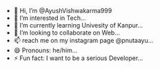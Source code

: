- 👋 Hi, I’m @AyushVishwakarma999
- 👀 I’m interested in Tech...
- 🌱 I’m currently learning Univesity of Kanpur...
- 💞️ I’m looking to collaborate on Web...
- 📫 reach me on my instagram page @pnutaayu...
- 😄 Pronouns: he/him...
- ⚡ Fun fact: I want to be a serious Developer...

<!---
AyushVishwakarma999/AyushVishwakarma999 is a ✨ special ✨ repository because its `README.md` (this file) appears on your GitHub profile.
You can click the Preview link to take a look at your changes.
--->

